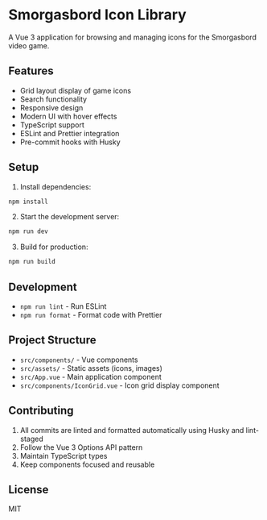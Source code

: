 # Smorgasbord Icon Library

A Vue 3 application for browsing and managing icons for the Smorgasbord video game.

## Features

- Grid layout display of game icons
- Search functionality
- Responsive design
- Modern UI with hover effects
- TypeScript support
- ESLint and Prettier integration
- Pre-commit hooks with Husky

## Setup

1. Install dependencies:
```bash
npm install
```

2. Start the development server:
```bash
npm run dev
```

3. Build for production:
```bash
npm run build
```

## Development

- `npm run lint` - Run ESLint
- `npm run format` - Format code with Prettier

## Project Structure

- `src/components/` - Vue components
- `src/assets/` - Static assets (icons, images)
- `src/App.vue` - Main application component
- `src/components/IconGrid.vue` - Icon grid display component

## Contributing

1. All commits are linted and formatted automatically using Husky and lint-staged
2. Follow the Vue 3 Options API pattern
3. Maintain TypeScript types
4. Keep components focused and reusable

## License

MIT
